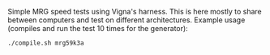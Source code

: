 Simple MRG speed tests using Vigna's harness. This is here mostly to share
between computers and test on different architectures.
Example usage (compiles and run the test 10 times for the generator):
```
./compile.sh mrg59k3a
```
